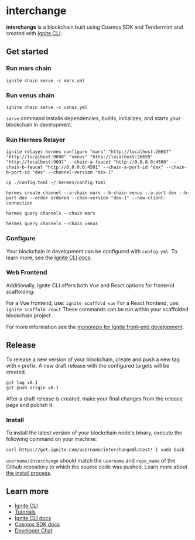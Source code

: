 # interchange
**interchange** is a blockchain built using Cosmos SDK and Tendermint and created with [Ignite CLI](https://ignite.com/cli).

## Get started

### Run mars chain

```
ignite chain serve -c mars.yml
```

### Run venus chain

```
ignite chain serve -c venus.yml
```

`serve` command installs dependencies, builds, initializes, and starts your blockchain in development.

### Run Hermes Relayer
```
ignite relayer hermes configure "mars" "http://localhost:26657" "http://localhost:9090" "venus" "http://localhost:26659" "http://localhost:9092" --chain-a-faucet "http://0.0.0.0:4500" --chain-b-faucet "http://0.0.0.0:4501" --chain-a-port-id "dex" --chain-b-port-id "dex" --channel-version "dex-1"
```

```
cp ./config.toml ~/.hermes/config.toml
```

```
hermes create channel --a-chain mars --b-chain venus --a-port dex --b-port dex --order ordered --chan-version "dex-1" --new-client-connection
```

```
hermes query channels --chain mars
```

```
hermes query channels --chain venus
```

### Configure

Your blockchain in development can be configured with `config.yml`. To learn more, see the [Ignite CLI docs](https://docs.ignite.com).

### Web Frontend

Additionally, Ignite CLI offers both Vue and React options for frontend scaffolding:

For a Vue frontend, use: `ignite scaffold vue`
For a React frontend, use: `ignite scaffold react`
These commands can be run within your scaffolded blockchain project. 


For more information see the [monorepo for Ignite front-end development](https://github.com/ignite/web).

## Release
To release a new version of your blockchain, create and push a new tag with `v` prefix. A new draft release with the configured targets will be created.

```
git tag v0.1
git push origin v0.1
```

After a draft release is created, make your final changes from the release page and publish it.

### Install
To install the latest version of your blockchain node's binary, execute the following command on your machine:

```
curl https://get.ignite.com/username/interchange@latest! | sudo bash
```
`username/interchange` should match the `username` and `repo_name` of the Github repository to which the source code was pushed. Learn more about [the install process](https://github.com/allinbits/starport-installer).

## Learn more

- [Ignite CLI](https://ignite.com/cli)
- [Tutorials](https://docs.ignite.com/guide)
- [Ignite CLI docs](https://docs.ignite.com)
- [Cosmos SDK docs](https://docs.cosmos.network)
- [Developer Chat](https://discord.gg/ignite)
